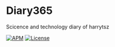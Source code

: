 # Diary365
Scicence and technology diary of harrytsz

[![APM](https://img.shields.io/apm/l/vim-mode.svg?style=plastic)](https://www.baidu.com)
[![License](https://img.shields.io/badge/<harrytsz>-<Diary365>-<brightgreen>.svg)](https://www.apache.org/licenses/LICENSE-2.0)

